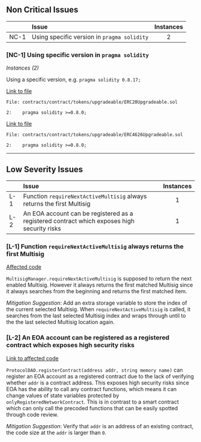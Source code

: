 
## Non Critical Issues

|      | Issue                                       | Instances |
| ---- |:------------------------------------------- |:---------:|
| NC-1 | Using specific version in `pragma solidity` |     2     | 

### [NC-1] Using specific version in `pragma solidity`

*Instances (2)*

Using a specific version, e.g. `pragma solidity 0.8.17;`

[Link to file](https://github.com/code-423n4/2022-12-gogopool/blob/main/contracts/contract/tokens/upgradeable/ERC20Upgradeable.sol)
```solidity
File: contracts/contract/tokens/upgradeable/ERC20Upgradeable.sol

2:    pragma solidity >=0.8.0;
```

[Link to file](https://github.com/code-423n4/2022-12-gogopool/blob/main/contracts/contract/tokens/upgradeable/ERC4626Upgradeable.sol)
```solidity
File: contracts/contract/tokens/upgradeable/ERC4626Upgradeable.sol

2:    pragma solidity >=0.8.0;
```

---

## Low Severity Issues

|     | Issue                                                                                       | Instances |
| --- |:------------------------------------------------------------------------------------------- |:---------:|
| L-1 | Function `requireNextActiveMultisig` always returns the first Multisig                      |     1     |
| L-2 | An EOA account can be registered as a registered contract which exposes high security risks |     1     | 

### [L-1] Function `requireNextActiveMultisig` always returns the first Multisig

[Affected code](https://github.com/code-423n4/2022-12-gogopool/blob/main/contracts/contract/MultisigManager.sol#L80-L91)

`MultisigManager.requireNextActiveMultisig` is supposed to return the next enabled Multisig. However it always returns the first matched Multisig since it always searches from the beginning and returns the first matched item.

*Mitigation Suggestion*: 
Add an extra storage variable to store the index of the current selected Multisig. When `requireNextActiveMultisig` is called, it searches from the last selected Multisig index and wraps through until to the the last selected Multisig location again.

### [L-2] An EOA account can be registered as a registered contract which exposes high security risks

[Link to affected code](https://github.com/code-423n4/2022-12-gogopool/blob/main/contracts/contract/ProtocolDAO.sol#L187-L194)

`ProtocolDAO.registerContract(address addr, string memory name)` can register an EOA account as  a registered contract due to the lack of verifying whether `addr` is a contract address. This exposes high security risks since EOA has the ability to call any contract functions, which means it can change values of state variables protected by `onlyRegisteredNetworkContract`. This is in contrast to a smart contract which can only call the precoded functions that can be easily spotted through code review.

*Mitigation Suggestion*:
Verify that `addr` is an address of an existing contract, the code size at the `addr` is larger than `0`.
